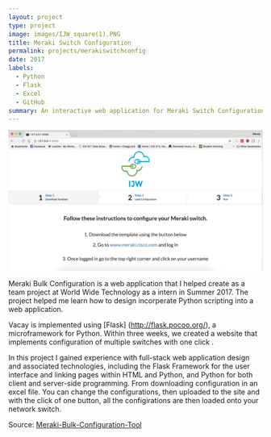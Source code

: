 ```yaml
---
layout: project
type: project
image: images/IJW_square(1).PNG
title: Meraki Switch Configuration
permalink: projects/merakiswitchconfig
date: 2017
labels:
  - Python
  - Flask
  - Excel
  - GitHub
summary: An interactive web application for Meraki Switch Configurations.
---
```


<img class="ui medium right floated rounded image" src="../images/MerakiSwitches.png">

Meraki Bulk Configuration is a web application that I helped create as a team project at World Wide Technology as a intern in Summer 2017. The project helped me learn how to design incorperate Python scripting into a web application.

Vacay is implemented using [Flask] (http://flask.pocoo.org/), a microframework for Python. Within three weeks, we created a website that implements configuration of multiple switches with one click .

In this project I gained experience with full-stack web application design and associated technologies, including the Flask Framework for the user interface and linking pages within HTML and Python, and Python for both client and server-side programming. From downloading configuration in an excel file. You can change the configurations, then uploaded to the site and with the click of one button, all the configirations are then loaded onto your network switch. 
 
Source: <a href="https://github.com/storybook808/Meraki-Bulk-Configuration-Tool"> <i class="large github icon"> </i>Meraki-Bulk-Configuration-Tool</a>
